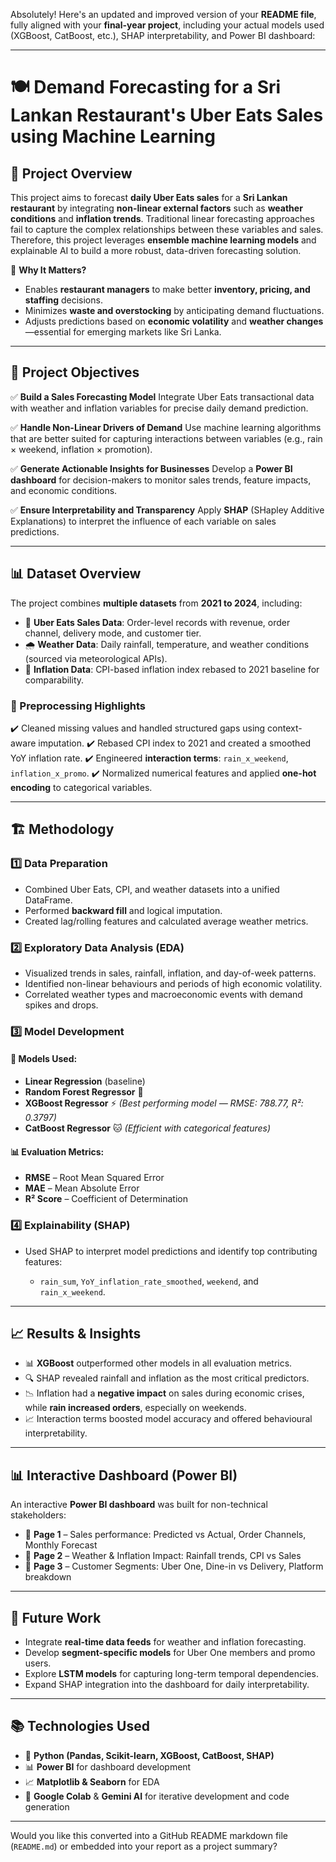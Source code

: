 Absolutely! Here's an updated and improved version of your **README file**, fully aligned with your **final-year project**, including your actual models used (XGBoost, CatBoost, etc.), SHAP interpretability, and Power BI dashboard:

---

# 🍽️ Demand Forecasting for a Sri Lankan Restaurant's Uber Eats Sales using Machine Learning

## 📌 Project Overview

This project aims to forecast **daily Uber Eats sales** for a **Sri Lankan restaurant** by integrating **non-linear external factors** such as **weather conditions** and **inflation trends**. Traditional linear forecasting approaches fail to capture the complex relationships between these variables and sales. Therefore, this project leverages **ensemble machine learning models** and explainable AI to build a more robust, data-driven forecasting solution.

🔹 **Why It Matters?**

* Enables **restaurant managers** to make better **inventory, pricing, and staffing** decisions.
* Minimizes **waste and overstocking** by anticipating demand fluctuations.
* Adjusts predictions based on **economic volatility** and **weather changes**—essential for emerging markets like Sri Lanka.

---

## 🎯 Project Objectives

✅ **Build a Sales Forecasting Model**
Integrate Uber Eats transactional data with weather and inflation variables for precise daily demand prediction.

✅ **Handle Non-Linear Drivers of Demand**
Use machine learning algorithms that are better suited for capturing interactions between variables (e.g., rain × weekend, inflation × promotion).

✅ **Generate Actionable Insights for Businesses**
Develop a **Power BI dashboard** for decision-makers to monitor sales trends, feature impacts, and economic conditions.

✅ **Ensure Interpretability and Transparency**
Apply **SHAP** (SHapley Additive Explanations) to interpret the influence of each variable on sales predictions.

---

## 📊 Dataset Overview

The project combines **multiple datasets** from **2021 to 2024**, including:

* 🛵 **Uber Eats Sales Data**: Order-level records with revenue, order channel, delivery mode, and customer tier.
* 🌧 **Weather Data**: Daily rainfall, temperature, and weather conditions (sourced via meteorological APIs).
* 💸 **Inflation Data**: CPI-based inflation index rebased to 2021 baseline for comparability.

### 🔧 Preprocessing Highlights

✔️ Cleaned missing values and handled structured gaps using context-aware imputation.
✔️ Rebased CPI index to 2021 and created a smoothed YoY inflation rate.
✔️ Engineered **interaction terms**: `rain_x_weekend`, `inflation_x_promo`.
✔️ Normalized numerical features and applied **one-hot encoding** to categorical variables.

---

## 🏗 Methodology

### 1️⃣ Data Preparation

* Combined Uber Eats, CPI, and weather datasets into a unified DataFrame.
* Performed **backward fill** and logical imputation.
* Created lag/rolling features and calculated average weather metrics.

### 2️⃣ Exploratory Data Analysis (EDA)

* Visualized trends in sales, rainfall, inflation, and day-of-week patterns.
* Identified non-linear behaviours and periods of high economic volatility.
* Correlated weather types and macroeconomic events with demand spikes and drops.

### 3️⃣ Model Development

#### 📌 Models Used:

* **Linear Regression** (baseline)
* **Random Forest Regressor** 🌲
* **XGBoost Regressor** ⚡️ *(Best performing model — RMSE: 788.77, R²: 0.3797)*
* **CatBoost Regressor** 🐱 *(Efficient with categorical features)*

#### 📊 Evaluation Metrics:

* **RMSE** – Root Mean Squared Error
* **MAE** – Mean Absolute Error
* **R² Score** – Coefficient of Determination

### 4️⃣ Explainability (SHAP)

* Used SHAP to interpret model predictions and identify top contributing features:

  * `rain_sum`, `YoY_inflation_rate_smoothed`, `weekend`, and `rain_x_weekend`.

---

## 📈 Results & Insights

* 📊 **XGBoost** outperformed other models in all evaluation metrics.
* 🔍 SHAP revealed rainfall and inflation as the most critical predictors.
* 📉 Inflation had a **negative impact** on sales during economic crises, while **rain increased orders**, especially on weekends.
* 📈 Interaction terms boosted model accuracy and offered behavioural interpretability.

---

## 📊 Interactive Dashboard (Power BI)

An interactive **Power BI dashboard** was built for non-technical stakeholders:

* 🔹 **Page 1** – Sales performance: Predicted vs Actual, Order Channels, Monthly Forecast
* 🔹 **Page 2** – Weather & Inflation Impact: Rainfall trends, CPI vs Sales
* 🔹 **Page 3** – Customer Segments: Uber One, Dine-in vs Delivery, Platform breakdown

---

## 🚀 Future Work

* Integrate **real-time data feeds** for weather and inflation forecasting.
* Develop **segment-specific models** for Uber One members and promo users.
* Explore **LSTM models** for capturing long-term temporal dependencies.
* Expand SHAP integration into the dashboard for daily interpretability.

---

## 📚 Technologies Used

* 🐍 **Python (Pandas, Scikit-learn, XGBoost, CatBoost, SHAP)**
* 📊 **Power BI** for dashboard development
* 📈 **Matplotlib & Seaborn** for EDA
* 💾 **Google Colab** & **Gemini AI** for iterative development and code generation

---

Would you like this converted into a GitHub README markdown file (`README.md`) or embedded into your report as a project summary?
